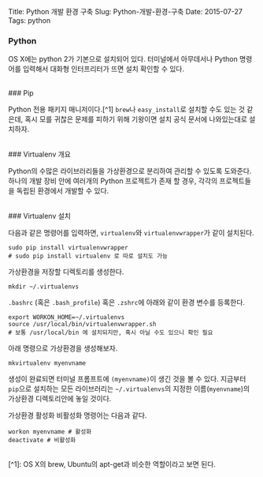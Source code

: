 Title: Python 개발 환경 구축
Slug: Python-개발-환경-구축
Date: 2015-07-27
Tags: python

### Python

OS X에는 python 2가 기본으로 설치되어 있다. 터미널에서 아무데서나 Python 명령어를 입력해서 대화형 인터프리터가 뜨면 설치 확인할 수 있다.

<br>
### Pip

Python 전용 패키지 매니저이다.[^1] `brew`나 `easy_install`로 설치할 수도 있는 것 같은데, 혹시 모를 귀찮은 문제를 피하기 위해 기왕이면 설치 공식 문서에 나와있는대로 설치하자.

<br>
### Virtualenv 개요

Python의 수많은 라이브러리들을 가상환경으로 분리하여 관리할 수 있도록 도와준다. 하나의 개발 장비 안에 여러개의 Python 프로젝트가 존재 할 경우, 각각의 프로젝트들을 독립된 환경에서 개발할 수 있다.

<br>
### Virtualenv 설치

다음과 같은 명령어를 입력하면, `virtualenv`와 `virtualenvwrapper`가 같이 설치된다.

    sudo pip install virtualenvwrapper
    # sudo pip install virtualenv 로 따로 설치도 가능

가상환경을 저장할 디렉토리를 생성한다.

    mkdir ~/.virtualenvs

`.bashrc` (혹은 `.bash_profile`) 혹은 `.zshrc`에 아래와 같이 환경 변수를 등록한다.

    export WORKON_HOME=~/.virtualenvs
    source /usr/local/bin/virtualenvwrapper.sh
    # 보통 /usr/local/bin 에 설치되지만, 혹시 아닐 수도 있으니 확인 필요

아래 명령으로 가상환경을 생성해보자.

    mkvirtualenv myenvname

생성이 완료되면 터미널 프롬프트에 `(myenvname)`이 생긴 것을 볼 수 있다. 지금부터 `pip`으로 설치하는 모든 라이브러리는 `~/.virtualenvs`의 지정한 이름(`myenvname`)의 가상환경 디렉토리안에 놓일 것이다.

가상환경 활성화 비활성화 명령어는 다음과 같다.

    workon myenvname # 활성화
    deactivate # 비활성화

<br>
[^1]: OS X의 brew, Ubuntu의 apt-get과 비슷한 역할이라고 보면 된다.
